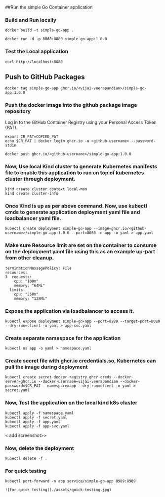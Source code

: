 
##Run the simple Go Container application

### Build and Run locally
```
docker build -t simple-go-app .
```
```
docker run -d -p 8080:8080 simple-go-app:1.0.0
```

### Test the Local application

```
curl http://localhost:8080
```

## Push to GitHub Packages

```
docker tag simple-go-app ghcr.io/<vijai-veerapandian>/simple-go-app:1.0.0

```

### Push the docker image into the github package image repository

Log in to the GitHub Container Registry using your Personal Access Token (PAT).

```
export CR_PAT=COPIED_PAT
echo $CR_PAT | docker login ghcr.io -u <github-username> --password-stdin

docker push ghcr.io/<github-username>/simple-go-app:1.0.0
```

### Now, Use local Kind cluster to generate Kubernetes manifests file to enable this application to run on top of kubernetes cluster through deployment.

```
kind create cluster context local-man
kind create cluster-info
```

### Once Kind is up as per above command. Now, use kubectl cmds to generate application deployment yaml file and loadbalancer yaml file.

```
kubectl create deployment simple-go-app --image=ghcr.io/<github-username>/simple-go-app:1.0.0 --port=8080 -n app -o yaml > app.yaml
```

### Make sure Resource limit are set on the container to consume on the deployment yaml file using this as an example up-part from other cleanup.

```
terminationMessagePolicy: File
resources:
3  requests:
    cpu: "100m"
    memory: "64Mi"
  limits:
    cpu: "250m"
    memory: "128Mi"
```

### Expose the application via loadbalancer to access it.

```
kubectl expose deployment simple-go-app --port=8989 --target-port=8080 --dry-run=client -o yaml > app-svc.yaml
```

### Create separate namespace for the application

```
kubectl ns app -o yaml > namespace.yaml
```

### Create secret file with ghcr.io credentials.so, Kubernetes can pull the image during deployment

```
kubectl create secret docker-registry ghcr-creds --docker-server=ghcr.io --docker-username=vijai-veerapandian --docker-password=$CR_PAT --namespace=app --dry-run=client -o yaml > secret.yaml
```

### Now, Test the application on the local kind k8s cluster

```
kubectl apply -f namespace.yaml
kubectl apply -f secret.yaml
kubectl apply -f app.yaml
kubectl apply -f app-svc.yaml
```
< add screenshot>>

### Now, delete the deployment

```
kubectl delete -f .

```

### For quick testing

```
kubectl port-forward -n app service/simple-go-app 8989:8989

![for quick testing](./assets/quick-testing.jpg)

```
